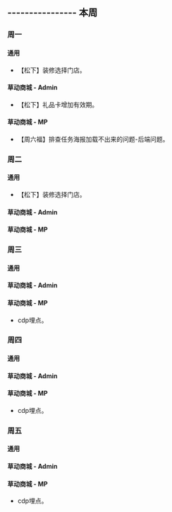 ## ---------------- 本周

### 周一
#### 通用
* 【松下】装修选择门店。
#### 草动商城 - Admin
* 【松下】礼品卡增加有效期。
#### 草动商城 - MP
* 【周六福】排查任务海报加载不出来的问题-后端问题。

### 周二
#### 通用
* 【松下】装修选择门店。
#### 草动商城 - Admin
#### 草动商城 - MP

### 周三
#### 通用
#### 草动商城 - Admin
#### 草动商城 - MP
* cdp埋点。

### 周四
#### 通用
#### 草动商城 - Admin
#### 草动商城 - MP
* cdp埋点。

### 周五
#### 通用
#### 草动商城 - Admin
#### 草动商城 - MP
* cdp埋点。
